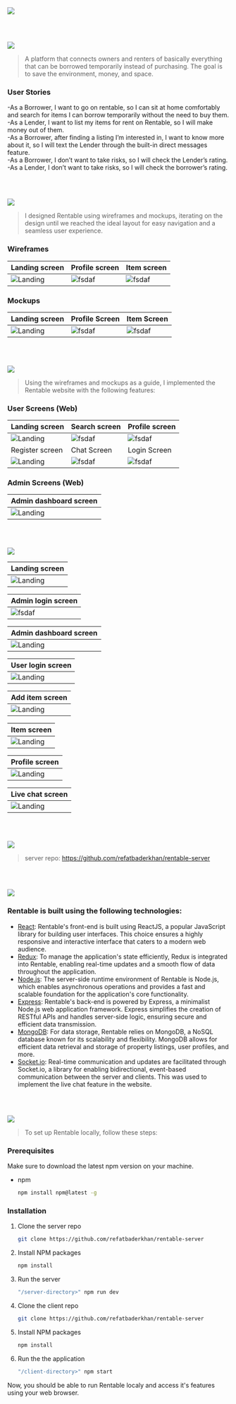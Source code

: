 <img src="./readme/title1.svg"/>

<br><br>

<!-- project philosophy -->
<img src="./readme/title2.svg"/>

> A platform that connects owners and renters of basically everything that can be borrowed temporarily instead of purchasing. The goal is to save the environment, money, and space.
>

### User Stories
-As a Borrower, I want to go on rentable, so I can sit at home comfortably and search for items I can borrow temporarily without the need to buy them.<br>
-As a Lender, I want to list my items for rent on Rentable, so I will make money out of them.<br>
-As a Borrower, after finding a listing I’m interested in, I want to know more about it, so I will text the Lender through the built-in direct messages feature.<br>
-As a Borrower, I don’t want to take risks, so I will check the Lender’s rating.<br>
-As a Lender, I don’t want to take risks, so I will check the borrower’s rating.<br>



<br><br>

<!-- Prototyping -->
<img src="./readme/title3.svg"/>

> I designed Rentable using wireframes and mockups, iterating on the design until we reached the ideal layout for easy navigation and a seamless user experience.

### Wireframes
| Landing screen  | Profile screen |  Item screen |
| ---| ---| ---|
| ![Landing](./readme/demo/landing-wireframe.png) | ![fsdaf](./readme/demo/profile-wireframe.png) | ![fsdaf](./readme/demo/item-wireframe.png) |

### Mockups
| Landing screen  | Profile Screen | Item Screen |
| ---| ---| ---|
| ![Landing](./readme/demo/landing-mockup.png) | ![fsdaf](./readme/demo/profile-mockup.png) | ![fsdaf](./readme/demo/item-mockup.png) |

<br><br>

<!-- Implementation -->
<img src="./readme/title4.svg"/>

> Using the wireframes and mockups as a guide, I implemented the Rentable website with the following features:

### User Screens (Web)
| Landing screen  | Search screen |  Profile screen |
| ---| ---| ---|
| ![Landing](./readme/demo/landing-screen.png) | ![fsdaf](./readme/demo/search-screen.png) | ![fsdaf](./readme/demo/profile-screen.png) |
| Register screen  | Chat Screen | Login Screen |
| ![Landing](./readme/demo/register-screen.png) | ![fsdaf](./readme/demo/chat-screen.png) | ![fsdaf](./readme/demo/login-screen.png) |

### Admin Screens (Web)
| Admin dashboard screen  |
| ---|
| ![Landing](./readme/demo/admin-screen.png) |
<br><br>

<!-- Demo -->
<img src="./readme/title7.svg"/>

<div align="center">

| Landing screen  |
| ---|
| ![Landing](./readme/demo/landing.gif) |

| Admin login screen  |
| ---|
| ![fsdaf](./readme/demo/admin-login.gif) |

| Admin dashboard screen  |
| ---|
| ![Landing](./readme/demo/admin-dashboard.gif) |

| User login screen  |
| ---|
| ![Landing](./readme/demo/user-login.gif) |

| Add item screen  |
| ---|
| ![Landing](./readme/demo/list-item.gif) |

| Item screen  |
| ---|
| ![Landing](./readme/demo/item-page.gif) |

| Profile screen  |
| ---|
| ![Landing](./readme/demo/user-profile.gif) |

| Live chat screen  |
| ---|
| ![Landing](./readme/demo/live-chat.gif) |
</div>

<br><br>

<!-- Server -->
<img src="./readme/title8.svg"/>

> server repo: https://github.com/refatbaderkhan/rentable-server

<br><br>





<!-- Tech stack -->
<img src="./readme/title5.svg"/>

###  Rentable is built using the following technologies:

- [React](https://reactjs.org/): Rentable's front-end is built using ReactJS, a popular JavaScript library for building user interfaces. This choice ensures a highly responsive and interactive interface that caters to a modern web audience.
- [Redux](https://redux.js.org/): To manage the application's state efficiently, Redux is integrated into Rentable, enabling real-time updates and a smooth flow of data throughout the application.
- [Node.js](https://nodejs.org/): The server-side runtime environment of Rentable is Node.js, which enables asynchronous operations and provides a fast and scalable foundation for the application's core functionality.
- [Express](https://expressjs.com/): Rentable's back-end is powered by Express, a minimalist Node.js web application framework. Express simplifies the creation of RESTful APIs and handles server-side logic, ensuring secure and efficient data transmission.
- [MongoDB](https://www.mongodb.com/): For data storage, Rentable relies on MongoDB, a NoSQL database known for its scalability and flexibility. MongoDB allows for efficient data retrieval and storage of property listings, user profiles, and more.
- [Socket.io](https://socket.io/): Real-time communication and updates are facilitated through Socket.io, a library for enabling bidirectional, event-based communication between the server and clients. This was used to implement the live chat feature in the website.


<br><br>

<!-- How to run -->
<img src="./readme/title6.svg"/>

> To set up Rentable locally, follow these steps:

### Prerequisites

Make sure to download the latest npm version on your machine.
* npm
  ```sh
  npm install npm@latest -g
  ```

### Installation

1. Clone the server repo
   ```sh
   git clone https://github.com/refatbaderkhan/rentable-server
   ```
2. Install NPM packages
   ```sh
   npm install
   ```
3. Run the server
   ```sh
   "/server-directory>" npm run dev
   ```
4. Clone the client repo
   ```sh
   git clone https://github.com/refatbaderkhan/rentable-server
   ```
5. Install NPM packages
   ```sh
   npm install
   ```
6. Run the the application
   ```sh
   "/client-directory>" npm start
   ```

Now, you should be able to run Rentable localy and access it's features using your web browser.
